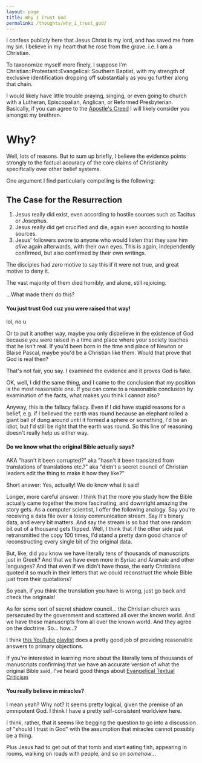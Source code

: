 ```yaml
---
layout: page
title: Why I Trust God
permalink: /thoughts/why_i_trust_god/
---
```


I confess publicly here that Jesus Christ is my lord, and has saved me from my sin. I believe in my heart that he rose from the grave. i.e. I am a Christian. 

To taxonomize myself more finely, I suppose I'm Christian::Protestant::Evangelical::Southern Baptist, with my strength of exclusive identification dropping off substantially as you go further along that chain. 

I would likely have little trouble praying, singing, or even going to church with a Lutheran, Episcopalian, Anglican, or Reformed Presbyterian. Basically, if you can agree to the [Apostle's Creed](https://en.wikipedia.org/wiki/Apostles%27_Creed) I will likely consider you amongst my brethren. 

# Why?
Well, lots of reasons. But to sum up briefly, I believe the evidence points strongly to the factual accuracy of the core claims of Christianity specifically over other belief systems.

One argument I find particularly compelling is the following: 

## The Case for the Resurrection
1. Jesus really did exist, even according to hostile sources such as Tacitus or Josephus. 
2. Jesus really did get crucified and die, again even according to hostile sources. 
3. Jesus' followers swore to anyone who would listen that they saw him _alive_ again afterwards, with their own eyes. This is again, independently confirmed, but also confirmed by their own writings.

The disciples had _zero_ motive to say this if it were not true, and great motive to deny it. 

The vast majority of them died horribly, and alone, still rejoicing. 

...What made them do this?


#### You just trust God cuz you were raised that way!
lol, no u 

Or to put it another way, maybe you only disbelieve in the existence of God because you were raised in a time and place where your society teaches that he isn't real. If you'd been born in the time and place of Newton or Blaise Pascal, maybe you'd be a Christian like them. Would that prove that God is real then?

That's not fair, you say. I examined the evidence and it proves God is fake. 

OK, well, I did the same thing, and I came to the conclusion that my position is the most reasonable one. If you can come to a reasonable conclusion by examination of the facts, what makes you think I cannot also?

Anyway, this is the fallacy fallacy. Even if I did have stupid reasons for a belief, e.g. if I believed the earth was round because an elephant rolled a giant ball of dung around until it formed a sphere or something, I'd be an idiot, but I'd still be right that the earth was round. So this line of reasoning doesn't really help us either way.


#### Do we know what the original Bible actually says?
AKA "hasn't it been corrupted?" aka "hasn't it been translated from translations of translations etc.?" aka "didn't a secret council of Christian leaders edit the thing to make it how they like?"

Short answer: Yes, actually! We do know what it said!

Longer, more careful answer: I think that the more you study how the Bible actually came together the more fascinating, and downright amazing the story gets. As a computer scientist, I offer the following analogy. Say you're receiving a data file over a lossy communication stream. Say it's binary data, and every bit matters. And say the stream is so bad that one random bit out of a thousand gets flipped. Well, I think that if the other side just retransmitted the copy 100 times, I'd stand a pretty darn good chance of reconstructing every single bit of the original data.

But, like, did you know we have literally tens of thousands of manuscripts just in Greek? And that we have even more in Syriac and Aramaic and other languages? And that even if we didn't have those, the early Christians quoted it so much in their letters that we could reconstruct the whole Bible just from their quotations? 

So yeah, if you think the translation you have is wrong, just go back and check the originals!

As for some sort of secret shadow council... the Christian church was persecuted by the government and scattered all over the known world. And we have these manuscripts from all over the known world. And they agree on the doctrine. So... how...?

I think [this YouTube playlist](https://www.youtube.com/playlist?list=PLZ3iRMLYFlHuhA0RPKZFHVcjIMN_-F596) does a pretty good job of providing reasonable answers to primary objections. 

If you're interested in learning more about the literally tens of thousands of manuscripts confirming that we have an accurate version of what the original Bible said, I've heard good things about [Evangelical Textual Criticism](https://evangelicaltextualcriticism.blogspot.com/p/resources.html)

#### You really believe in miracles? 
I mean yeah? Why not? It seems pretty logical, given the premise of an omnipotent God. I think I have a pretty self-consistent worldview here. 

I think, rather, that it seems like begging the question to go into a discussion of "should I trust in God" with the assumption that miracles cannot possibly be a thing.

Plus Jesus had to get out of that tomb and start eating fish, appearing in rooms, walking on roads with people, and so on _somehow_...